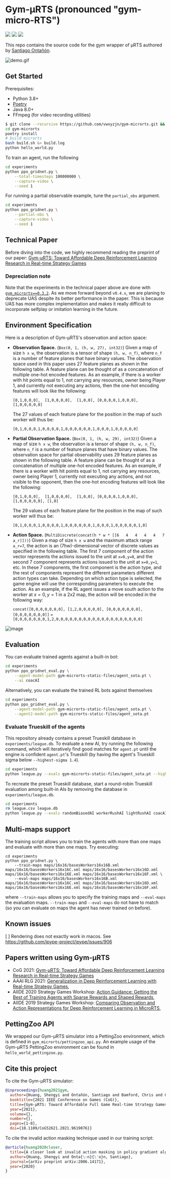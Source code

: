 # Gym-μRTS (pronounced "gym-micro-RTS")

[<img src="https://img.shields.io/badge/discord-gym%20microrts-green?label=Discord&logo=discord&logoColor=ffffff&labelColor=7289DA&color=2c2f33">](https://discord.gg/DdJsrdry6F)
[<img src="https://github.com/vwxyzjn/gym-microrts/workflows/build/badge.svg">](
https://github.com/vwxyzjn/gym-microrts/actions)
[<img src="https://badge.fury.io/py/gym-microrts.svg">](
https://pypi.org/project/gym-microrts/)

This repo contains the source code for the gym wrapper of μRTS authored by [Santiago Ontañón](https://github.com/santiontanon/microrts). 

![demo.gif](static/fullgame.gif)

## Get Started

Prerequisites:
* Python 3.8+
* [Poetry](https://python-poetry.org)
* Java 8.0+
* FFmpeg (for video recording utilities)

```bash
$ git clone --recursive https://github.com/vwxyzjn/gym-microrts.git && \
cd gym-microrts 
poetry install
# build microrts
bash build.sh &> build.log
python hello_world.py
```

To train an agent, run the following

```bash
cd experiments
python ppo_gridnet.py \
    --total-timesteps 100000000 \
    --capture-video \
    --seed 1
```

For running a partial observable example, tune the `partial_obs` argument.
```bash
cd experiments
python ppo_gridnet.py \
    --partial-obs \
    --capture-video \
    --seed 1
```

## Technical Paper

Before diving into the code, we highly recommend reading the preprint of our paper: [Gym-μRTS: Toward Affordable Deep Reinforcement Learning Research in Real-time Strategy Games](https://arxiv.org/abs/2105.13807)

### Depreciation note

Note that the experiments in the technical paper above are done with [`gym_microrts==0.3.2`](https://github.com/vwxyzjn/gym-microrts/tree/v0.3.2). As we move forward beyond `v0.4.x`, we are planing to deprecate UAS despite its better performance in the paper. This is because UAS has more complex implementation and makes it really difficult to incorporate selfplay or imitation learning in the future.



## Environment Specification

Here is a description of Gym-μRTS's observation and action space:

* **Observation Space.** (`Box(0, 1, (h, w, 27), int32)`) Given a map of size `h x w`, the observation is a tensor of shape `(h, w, n_f)`, where `n_f` is a number of feature planes that have binary values. The observation space used in this paper uses 27 feature planes as shown in the following table. A feature plane can be thought of as a concatenation of multiple one-hot encoded features. As an example, if there is a worker with hit points equal to 1, not carrying any resources, owner being Player 1, and currently not executing any actions, then the one-hot encoding features will look like the following:

   `[0,1,0,0,0],  [1,0,0,0,0],  [1,0,0], [0,0,0,0,1,0,0,0],  [1,0,0,0,0,0]`
   

    The 27 values of each feature plane for the position in the map of such worker will thus be:
    
    `[0,1,0,0,0,1,0,0,0,0,1,0,0,0,0,0,0,1,0,0,0,1,0,0,0,0,0]`

* **Partial Observation Space.** (`Box(0, 1, (h, w, 29), int32)`) Given a map of size `h x w`, the observation is a tensor of shape `(h, w, n_f)`, where `n_f` is a number of feature planes that have binary values. The observation space for partial observability uses 29 feature planes as shown in the following table. A feature plane can be thought of as a concatenation of multiple one-hot encoded features. As an example, if there is a worker with hit points equal to 1, not carrying any resources, owner being Player 1,  currently not executing any actions, and not visible to the opponent, then the one-hot encoding features will look like the following:

   `[0,1,0,0,0],  [1,0,0,0,0],  [1,0,0], [0,0,0,0,1,0,0,0],  [1,0,0,0,0,0], [1,0]`
   

    The 29 values of each feature plane for the position in the map of such worker will thus be:
    
    `[0,1,0,0,0,1,0,0,0,0,1,0,0,0,0,0,0,1,0,0,0,1,0,0,0,0,0,1,0]`

* **Action Space.** (`MultiDiscrete(concat(h * w * [[6   4   4   4   4   7 a_r]]))`) Given a map of size `h x w` and the maximum attack range `a_r=7`, the action is an (7hw)-dimensional vector of discrete values as specified in the following table. The first 7 component of the action vector represents the actions issued to the unit at `x=0,y=0`, and the second 7 component represents actions issued to the unit at `x=0,y=1`, etc. In these 7 components, the first component is the action type, and the rest of components represent the different parameters different action types can take. Depending on which action type is selected, the game engine will use the corresponding parameters to execute the action. As an example, if the RL agent issues a move south action to the worker at $x=0, y=1$ in a 2x2 map, the action will be encoded in the following way:
    
    `concat([0,0,0,0,0,0,0], [1,2,0,0,0,0,0], [0,0,0,0,0,0,0], [0,0,0,0,0,0,0]]`
    `=[0,0,0,0,0,0,0,1,2,0,0,0,0,0,0,0,0,0,0,0,0,0,0,0,0,0,0,0]`

![image](https://user-images.githubusercontent.com/5555347/120344517-a5bf7300-c2c7-11eb-81b6-172813ba8a0b.png)

## Evaluation

You can evaluate trained agents against a built-in bot:

```bash
cd experiments
python ppo_gridnet_eval.py \
    --agent-model-path gym-microrts-static-files/agent_sota.pt \
    --ai coacAI
```

Alternatively, you can evaluate the trained RL bots against themselves

```bash
cd experiments
python ppo_gridnet_eval.py \
    --agent-model-path gym-microrts-static-files/agent_sota.pt \
    --agent2-model-path gym-microrts-static-files/agent_sota.pt
```

### Evaluate Trueskill of the agents

This repository already contains a preset Trueskill database in `experiments/league.db`. To evaluate a new AI, try running the following command, which will iteratively find good matches for `agent.pt` until the engine is confident `agent.pt`'s Trueskill (by having the agent's Trueskill sigma below `--highest-sigma 1.4`).

```bash
cd experiments
python league.py --evals gym-microrts-static-files/agent_sota.pt --highest-sigma 1.4 --update-db False
```

To recreate the preset Trueskill database, start a round-robin Trueskill evaluation among built-in AIs by removing the database in `experiments/league.db`.
```bash
cd experiments
rm league.csv league.db
python league.py --evals randomBiasedAI workerRushAI lightRushAI coacAI
```

## Multi-maps support

The training script allows you to train the agents with more than one maps and evaluate with more than one maps. Try executing:

```
cd experiments
python ppo_gridnet.py \
    --train-maps maps/16x16/basesWorkers16x16B.xml maps/16x16/basesWorkers16x16C.xml maps/16x16/basesWorkers16x16D.xml maps/16x16/basesWorkers16x16E.xml maps/16x16/basesWorkers16x16F.xml \
    --eval-maps maps/16x16/basesWorkers16x16B.xml maps/16x16/basesWorkers16x16C.xml maps/16x16/basesWorkers16x16D.xml maps/16x16/basesWorkers16x16E.xml maps/16x16/basesWorkers16x16F.xml
```

where `--train-maps` allows you to specify the training maps and `--eval-maps` the evaluation maps. `--train-maps` and `--eval-maps` do not have to match (so you can evaluate on maps the agent has never trained on before).

## Known issues

[ ] Rendering does not exactly work in macos. See https://github.com/jpype-project/jpype/issues/906

## Papers written using Gym-μRTS

* CoG 2021: [Gym-μRTS: Toward Affordable Deep Reinforcement Learning Research in Real-time Strategy Games](https://arxiv.org/abs/2105.13807)
* AAAI RLG 2021: [Generalization in Deep Reinforcement Learning with Real-time Strategy Games](http://aaai-rlg.mlanctot.info/papers/AAAI21-RLG_paper_33.pdf),
* AIIDE 2020 Strategy Games Workshop: [Action Guidance: Getting the Best of Training Agents with Sparse Rewards and Shaped Rewards](https://arxiv.org/abs/2010.03956),
* AIIDE 2019 Strategy Games Workshop: [Comparing Observation and Action Representations for Deep Reinforcement Learning in MicroRTS](https://arxiv.org/abs/1910.12134),

## PettingZoo API

We wrapped our Gym-µRTS simulator into a PettingZoo environment, which is defined in `gym_microrts/pettingzoo_api.py`. An example usage of the Gym-µRTS PettingZoo environment can be found in `hello_world_pettingzoo.py`.


## Cite this project

To cite the Gym-µRTS simulator:

```bibtex
@inproceedings{huang2021gym,
  author={Huang, Shengyi and Ontañón, Santiago and Bamford, Chris and Grela, Lukasz},
  booktitle={2021 IEEE Conference on Games (CoG)}, 
  title={Gym-µRTS: Toward Affordable Full Game Real-time Strategy Games Research with Deep Reinforcement Learning}, 
  year={2021},
  volume={},
  number={},
  pages={1-8},
  doi={10.1109/CoG52621.2021.9619076}}
```

To cite the invalid action masking technique used in our training script:

```bibtex
@article{huang2020closer,
  title={A closer look at invalid action masking in policy gradient algorithms},
  author={Huang, Shengyi and Onta{\~n}{\'o}n, Santiago},
  journal={arXiv preprint arXiv:2006.14171},
  year={2020}
}
```